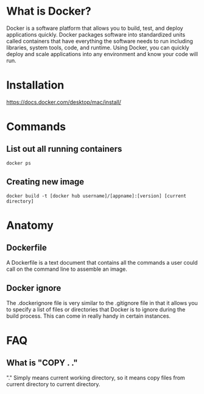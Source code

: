 # What is Docker?
Docker is a software platform that allows you to build, test, and deploy applications quickly. Docker packages software into standardized units called containers that have everything the software needs to run including libraries, system tools, code, and runtime. Using Docker, you can quickly deploy and scale applications into any environment and know your code will run.

# Installation 
https://docs.docker.com/desktop/mac/install/

# Commands
## List out all running containers
```docker
docker ps
```
## Creating new image
```docker
docker build -t [docker hub username]/[appname]:[version] [current directory]
```

# Anatomy
## Dockerfile
A Dockerfile is a text document that contains all the commands a user could call on the command line to assemble an image.

## Docker ignore
The .dockerignore file is very similar to the .gitignore file in that it allows you to specify a list of files or directories that Docker is to ignore during the build process. This can come in really handy in certain instances.

# FAQ
## What is "COPY . ."
"." Simply means current working directory, so it means copy files from current directory to current directory. 
